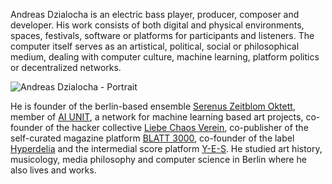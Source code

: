 Andreas Dzialocha is an electric bass player, producer, composer and developer. His work consists of both digital and physical environments, spaces, festivals, software or platforms for participants and listeners. The computer itself serves as an artistical, political, social or philosophical medium, dealing with computer culture, machine learning, platform politics or decentralized networks.

![Andreas Dzialocha - Portrait](/about/andreas-dzialocha-portrait.jpg)

He is founder of the berlin-based ensemble [Serenus Zeitblom Oktett](https://hyperdelia.bandcamp.com/album/erster-teil-zweiter-teil-dritter-teil), member of [AI UNIT](https://aiunit.org), a network for machine learning based art projects, co-founder of the hacker collective [Liebe Chaos Verein](https://liebechaos.org), co-publisher of the self-curated magazine platform [BLATT 3000](https://blatt3000.de), co-founder of the label [Hyperdelia](https://hyperdelia.com) and the intermedial score platform [Y-E-S](https://y-e-s.org). He studied art history, musicology, media philosophy and computer science in Berlin where he also lives and works.
